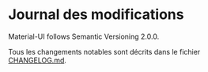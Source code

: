 # Journal des modifications

<p class="description">Material-UI follows Semantic Versioning 2.0.0.</p>

Tous les changements notables sont décrits dans le fichier [CHANGELOG.md](https://github.com/quizlet/material-ui/blob/master/CHANGELOG.md).
